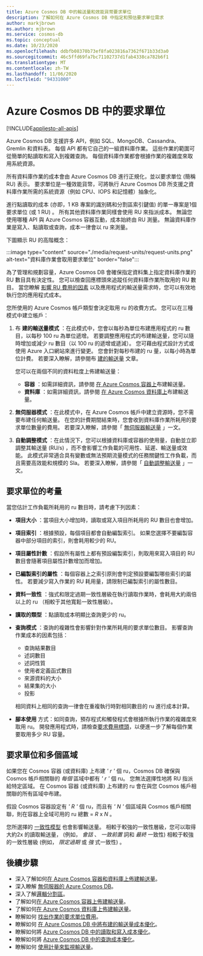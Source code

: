```yaml
---
title: Azure Cosmos DB 中的輸送量和效能貨幣要求單位
description: 了解如何在 Azure Cosmos DB 中指定和預估要求單位需求
author: markjbrown
ms.author: mjbrown
ms.service: cosmos-db
ms.topic: conceptual
ms.date: 10/23/2020
ms.openlocfilehash: ddbfb08370b73ef8fa023816a7362f671b33d3a0
ms.sourcegitcommit: 46c5ffd69fa7bc71102737d1fab4338ca782b6f1
ms.translationtype: MT
ms.contentlocale: zh-TW
ms.lasthandoff: 11/06/2020
ms.locfileid: "94331000"
---
```

# <a name="request-units-in-azure-cosmos-db"></a>Azure Cosmos DB 中的要求單位
[!INCLUDE[appliesto-all-apis](includes/appliesto-all-apis.md)]

Azure Cosmos DB 支援許多 API，例如 SQL、MongoDB、Cassandra、Gremlin 和資料表。 每個 API 都有它自己的一組資料庫作業。 這些作業的範圍可從簡單的點讀取和寫入到複雜查詢。 每個資料庫作業都會根據作業的複雜度來取用系統資源。

所有資料庫作業的成本會由 Azure Cosmos DB 進行正規化，並以要求單位 (簡稱 RU) 表示。 要求單位是一種效能貨幣，可將執行 Azure Cosmos DB 所支援之資料庫作業所需的系統資源（例如 CPU、IOPS 和記憶體）抽象化。

進行點讀取的成本 (亦即，1 KB 專案的識別碼和分割區索引鍵值) 的單一專案是1個要求單位 (或 1 RU) 。 所有其他資料庫作業同樣會使用 RU 來指派成本。 無論您使用哪種 API 與 Azure Cosmos 容器互動，成本始終由 RU 測量。 無論資料庫作業是寫入、點讀取或查詢，成本一律會以 ru 來測量。

下圖顯示 RU 的高階概念：

:::image type="content" source="./media/request-units/request-units.png" alt-text="資料庫作業會取用要求單位" border="false":::

為了管理和規劃容量，Azure Cosmos DB 會確保指定資料集上指定資料庫作業的 RU 數目具有決定性。 您可以檢查回應標頭來追蹤任何資料庫作業所取用的 RU 數目。 當您瞭解 [影響 RU 費用的因素](request-units.md#request-unit-considerations) 以及應用程式的輸送量需求時，您可以有效地執行您的應用程式成本。

您所使用的 Azure Cosmos 帳戶類型會決定取用 ru 的收費方式。 您可以在三種模式中建立帳戶：

1. 布 **建的輸送量模式** ：在此模式中，您會以每秒為單位布建應用程式的 ru 數目，以每秒 100 ru 為單位遞增。 若要調整應用程式的布建輸送量，您可以隨時增加或減少 ru 數目（以 100 ru 的遞增或遞減）。 您可藉由程式設計方式或使用 Azure 入口網站來進行變更。 您會針對每秒布建的 ru 量，以每小時為單位計費。 若要深入瞭解，請參閱布 [建的輸送量](set-throughput.md) 文章。

   您可以在兩個不同的資料粒度上佈建輸送量：

   * **容器** ：如需詳細資訊，請參閱 [在 Azure Cosmos 容器上](how-to-provision-container-throughput.md)布建輸送量。
   * **資料庫** ：如需詳細資訊，請參閱 [在 Azure Cosmos 資料庫上](how-to-provision-database-throughput.md)布建輸送量。

2. **無伺服器模式** ：在此模式中，在 Azure Cosmos 帳戶中建立資源時，您不需要布建任何輸送量。 在您的計費期間結束時，您會收到資料庫作業所耗用的要求單位數量的費用。 若要深入瞭解，請參閱「 [無伺服器輸送量](serverless.md) 」一文。 

3. **自動調整模式** ：在此情況下，您可以根據資料庫或容器的使用量，自動並立即調整其輸送量 (RU/s) ，而不會影響工作負載的可用性、延遲、輸送量或效能。 此模式非常適合具有變數或無法預期流量模式的任務關鍵性工作負載，而且需要高效能和規模的 Sla。 若要深入瞭解，請參閱「 [自動調整輸送量](provision-throughput-autoscale.md) 」一文。 

## <a name="request-unit-considerations"></a>要求單位的考量

當您估計工作負載所耗用的 ru 數目時，請考慮下列因素：

* **項目大小** ：當項目大小增加時，讀取或寫入項目所耗用的 RU 數目也會增加。

* **項目索引** ：根據預設，每個項目都會自動編製索引。 如果您選擇不要編製容器中部分項目的索引，則會耗用較少的 RU。

* **項目屬性計數** ：假設所有屬性上都有預設編製索引，則取用來寫入項目的 RU 數目會隨著項目屬性計數增加而增加。

* **已編製索引的屬性** ：每個容器上之索引原則會判定預設要編製哪些索引的屬性。 若要減少寫入作業的 RU 耗用量，請限制已編製索引的屬性數目。

* **資料一致性** ：強式和限定過期一致性層級在執行讀取作業時，會耗用大約兩倍以上的 ru （相較于其他寬鬆一致性層級）。

* **讀取的類型** ：點讀取成本明顯比查詢更少的 ru。

* **查詢模式** ：查詢的複雜性會影響針對作業所耗用的要求單位數目。 影響查詢作業成本的因素包括： 
 
  * 查詢結果數目
  * 述詞數目
  * 述詞性質
  * 使用者定義函式數目
  * 來源資料的大小
  * 結果集的大小
  * 投影

  相同資料上相同的查詢一律會在重複執行時對相同數目的 ru 進行成本計算。

* **腳本使用** 方式：如同查詢，預存程式和觸發程式會根據所執行作業的複雜度來取用 ru。 開發應用程式時，請檢查[要求費用標頭](./optimize-cost-reads-writes.md#measuring-the-ru-charge-of-a-request)，以便進一步了解每個作業要取用多少 RU 容量。

## <a name="request-units-and-multiple-regions"></a>要求單位和多個區域

如果您在 Cosmos 容器 (或資料庫) 上布建 *' r '* 個 ru，Cosmos DB 確保與 Cosmos 帳戶相關聯的 *每個* 區域中都有 *' r '* 個 ru。 您無法選擇性地將 RU 指派給特定區域。 在 Cosmos 容器 (或資料庫) 上布建的 ru 會在與您 Cosmos 帳戶相關聯的所有區域中布建。

假設 Cosmos 容器設定有 *' R '* 個 ru，而且有 *' N '* 個區域與 Cosmos 帳戶相關聯，則在容器上全域可用的 ru 總數 = *R* x *N* 。

您所選擇的 [一致性模型](consistency-levels.md) 也會影響輸送量。 相較于較強的一致性層級，您可以取得大約2x 的讀取輸送量， (例如， *會話* 、 *一致前置* 詞和 *最終* 一致性) 相較于較強的一致性層級 (例如， *限定過期* 或 *強* 式一致性) 。

## <a name="next-steps"></a>後續步驟

- 深入了解如何[在 Azure Cosmos 容器和資料庫上佈建輸送量](set-throughput.md)。
- 深入瞭解 [無伺服器的 Azure Cosmos DB](serverless.md)。
- 深入了解[邏輯分割區](./partitioning-overview.md)。
- 了解如何[在 Azure Cosmos 容器上佈建輸送量](how-to-provision-container-throughput.md)。
- 了解如何[在 Azure Cosmos 資料庫上佈建輸送量](how-to-provision-database-throughput.md)。
- 瞭解如何 [找出作業的要求單位費用](find-request-unit-charge.md)。
- 瞭解如何 [在 Azure Cosmos DB 中將布建的輸送量成本優化](optimize-cost-throughput.md)。
- 瞭解如何將 [Azure Cosmos DB 中的讀取和寫入成本優化](optimize-cost-reads-writes.md)。
- 瞭解如何將 [Azure Cosmos DB 中的查詢成本優化](./optimize-cost-reads-writes.md)。
- 瞭解如何 [使用計量來監視輸送量](use-metrics.md)。